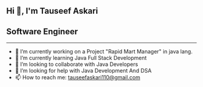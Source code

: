 ## Hi 👋, I'm Tauseef Askari
 ## Software Engineer
______________________________

- 🔭 I’m currently working on a Project "Rapid Mart Manager" in java lang.
- 🌱 I’m currently learning Java Full Stack Development 
- 👯 I’m looking to collaborate with Java Developers 
- 🤔 I’m looking for help with Java Development And DSA
- 📫 How to reach me: tauseefaskari110@gmail.com
